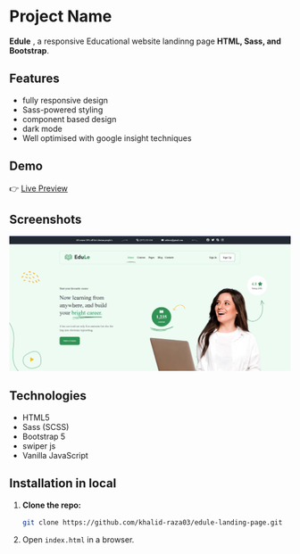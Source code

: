 # Project Name  

**Edule** , a responsive Educational website landinng page **HTML, Sass, and Bootstrap**.  

## Features  
- fully responsive design 
- Sass-powered styling  
- component based design  
- dark mode    
- Well optimised with google insight techniques

## Demo  
👉 [Live Preview](https://khalid-raza03.github.io/edule-landing-page/)  

## Screenshots
![Project Screenshot](./src/images/edule-ss-1.png)

## Technologies  
- HTML5  
- Sass (SCSS)  
- Bootstrap 5  
- swiper js
- Vanilla JavaScript  

## Installation in local 

1. __Clone the repo:__  

   ```bash
   git clone https://github.com/khalid-raza03/edule-landing-page.git
   ```
2. Open `index.html` in a browser.  